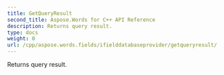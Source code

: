 ```yaml
---
title: GetQueryResult
second_title: Aspose.Words for C++ API Reference
description: Returns query result. 
type: docs
weight: 0
url: /cpp/aspose.words.fields/ifielddatabaseprovider/getqueryresult/
---
```


Returns query result. 


